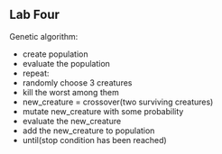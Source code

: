 ## Lab Four

Genetic algorithm:
*  create population
*  evaluate the population
*  repeat:
*    randomly choose 3 creatures 
*    kill the worst among them
*    new_creature = crossover(two surviving creatures)
*    mutate new_creature with some probability
*    evaluate the new_creature
*    add the new_creature to population
*  until(stop condition has been reached)
  
